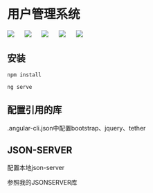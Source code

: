 
 
 # 用户管理系统  
![](https://img.shields.io/badge/node-v8.4.0-brightgreen.svg)
&nbsp;&nbsp;&nbsp;&nbsp;
![](https://img.shields.io/badge/Angular-v4.0-brightgreen.svg)
&nbsp;&nbsp;&nbsp;&nbsp;
![](https://img.shields.io/badge/npm-v5.3.0-brightgreen.svg)
&nbsp;&nbsp;&nbsp;&nbsp;
![](https://img.shields.io/badge/bootstrap-v4.0.0-blue.svg)
&nbsp;&nbsp;&nbsp;&nbsp;
![](https://img.shields.io/badge/jquery-v3.2.1-blue.svg)
 


## 安装
```
npm install

ng serve

```

## 配置引用的库

.angular-cli.json中配置bootstrap、jquery、tether


## JSON-SERVER
配置本地json-server

参照我的JSONSERVER库



